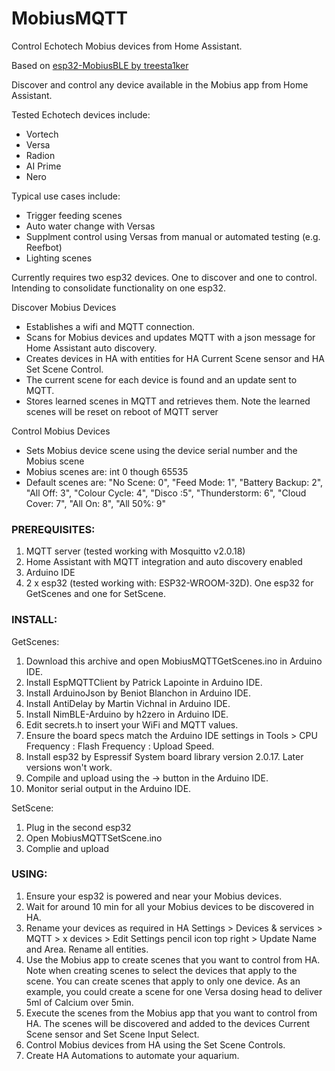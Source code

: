 # MobiusMQTT
Control Echotech Mobius devices from Home Assistant.

Based on [esp32-MobiusBLE by treesta1ker <link>](https://github.com/treesta1ker/esp32-MobiusBLE)

Discover and control any device available in the Mobius app from Home Assistant.

Tested Echotech devices include:
  * Vortech
  * Versa
  * Radion
  * AI Prime
  * Nero

Typical use cases include:
  * Trigger feeding scenes
  * Auto water change with Versas
  * Supplment control using Versas from manual or automated testing (e.g. Reefbot)
  * Lighting scenes

Currently requires two esp32 devices. One to discover and one to control. Intending to consolidate functionality on one esp32.

Discover Mobius Devices
  * Establishes a wifi and MQTT connection. 
  * Scans for Mobius devices and updates MQTT with a json message for Home Assistant auto discovery.
  * Creates devices in HA with entities for HA Current Scene sensor and HA Set Scene Control.
  * The current scene for each device is found and an update sent to MQTT. 
  * Stores learned scenes in MQTT and retrieves them. Note the learned scenes will be reset on reboot of MQTT server

Control Mobius Devices
  * Sets Mobius device scene using the device serial number and the Mobius scene
  * Mobius scenes are: int 0 though 65535
  * Default scenes are: "No Scene: 0", "Feed Mode: 1", "Battery Backup: 2", "All Off: 3", "Colour Cycle: 4", "Disco :5", "Thunderstorm: 6", "Cloud Cover: 7", "All On: 8", "All 50%: 9"

### PREREQUISITES:
  1. MQTT server (tested working with Mosquitto v2.0.18)
  2. Home Assistant with MQTT integration and auto discovery enabled
  3. Arduino IDE
  4. 2 x esp32 (tested working with: ESP32-WROOM-32D). One esp32 for GetScenes and one for SetScene.
  
### INSTALL:
  GetScenes:
  1. Download this archive and open MobiusMQTTGetScenes.ino in Arduino IDE.
  2. Install EspMQTTClient by Patrick Lapointe in Arduino IDE.
  3. Install ArduinoJson by Beniot Blanchon in Arduino IDE.
  4. Install AntiDelay by Martin Vichnal in Arduino IDE.
  5. Install NimBLE-Arduino by h2zero in Arduino IDE.
  6. Edit secrets.h to insert your WiFi and MQTT values.
  7. Ensure the board specs match the Arduino IDE settings in Tools > CPU Frequency : Flash Frequency : Upload Speed.
  8. Install esp32 by Espressif System board library version 2.0.17. Later versions won't work.
  9. Compile and upload using the -> button in the Arduino IDE.
  10. Monitor serial output in the Arduino IDE.

  SetScene:
  1. Plug in the second esp32
  2. Open MobiusMQTTSetScene.ino
  3. Complie and upload
     
### USING:
  1. Ensure your esp32 is powered and near your Mobius devices.
  2. Wait for around 10 min for all your Mobius devices to be discovered in HA.
  3. Rename your devices as required in HA Settings > Devices & services > MQTT > x devices > Edit Settings pencil icon top right > Update Name and Area. Rename all entities.
  4. Use the Mobius app to create scenes that you want to control from HA. Note when creating scenes to select the devices that apply to the scene. You can create scenes that apply to only one device. As an example, you could create a scene for one Versa dosing head to deliver 5ml of Calcium over 5min. 
  5. Execute the scenes from the Mobius app that you want to control from HA. The scenes will be discovered and added to the devices Current Scene sensor and Set Scene Input Select.
  6. Control Mobius devices from HA using the Set Scene Controls.
  7. Create HA Automations to automate your aquarium.
